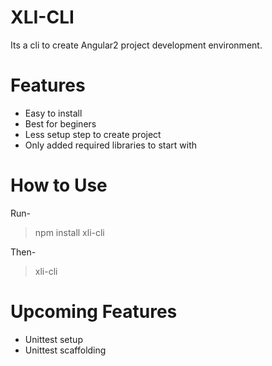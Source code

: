 # XLI-CLI

Its a cli to create Angular2 project development environment.

# Features

 - Easy to install
 - Best for beginers 
 - Less setup step to create project
 - Only added required libraries to start with

# How to Use
 
 Run-
 > npm install xli-cli

 Then-
 > xli-cli

# Upcoming Features

 - Unittest setup
 - Unittest scaffolding
 

 
